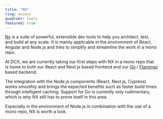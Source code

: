 ```yaml
---
title: "NX"
ring: assess
quadrant: tools
featured: true
---
```


[Nx](https://nx.dev/) is a suite of powerful, extensible dev tools to help you architect, test, and build at any scale.
It is mainly applicable in the environment of React, Angular and Node.js and tries to simplify and streamline the work in a mono repo.

At DCX, we are currently taking our first steps with NX in a mono repo that is home to both our React and Next.js based frontend and our [Go](/languages-and-frameworks/go-lang.html) / [Flamingo](/languages-and-frameworks/flamingo.html) based backend.

The integration with the Node.js components (React, Next.js, Cypress) works smoothly and brings the expected benefits such as faster build times through intelligent caching.
Support for Go is currently only rudimentary, which is why NX still has to prove itself in this area.

Especially in the environment of Node.js in combination with the use of a mono repo, NX is worth a look.
